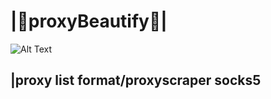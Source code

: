# |🍁proxyBeautify🍁|

![Alt Text](https://media.giphy.com/media/UqxVRm1IaaIGk/giphy.gif)

## |proxy list format/proxyscraper socks5